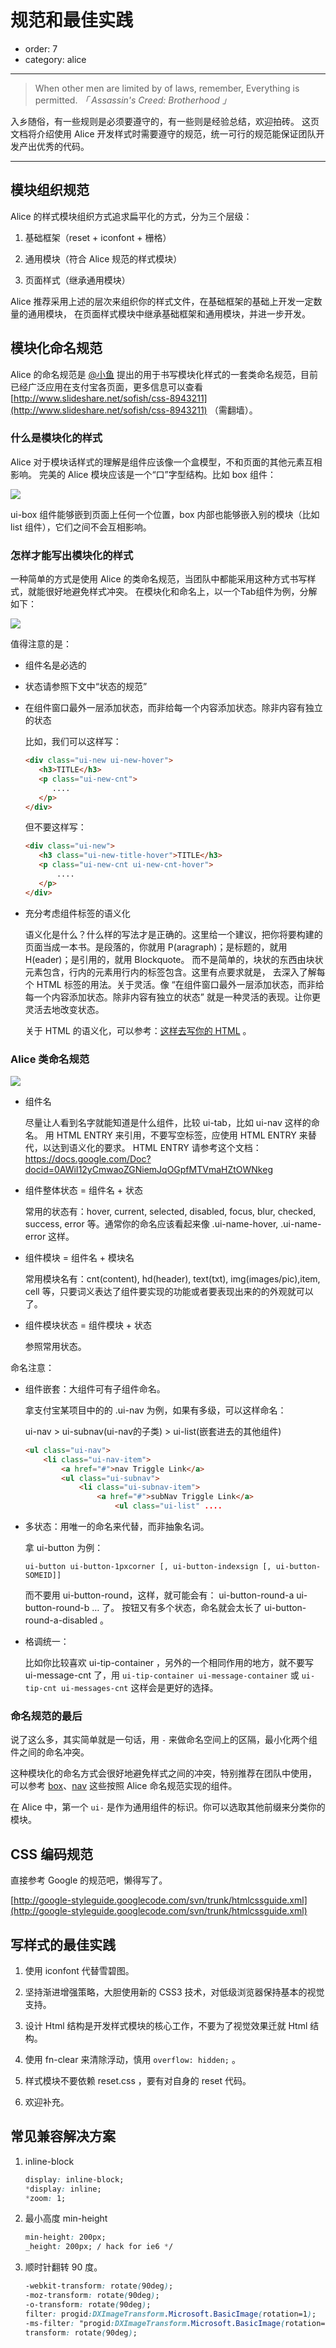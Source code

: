 # 规范和最佳实践

- order: 7
- category: alice

---

> When other men are limited by of laws, remember, Everything is permitted. 
*「 Assassin's Creed: Brotherhood 」*

入乡随俗，有一些规则是必须要遵守的，有一些则是经验总结，欢迎拍砖。
这页文档将介绍使用 Alice 开发样式时需要遵守的规范，统一可行的规范能保证团队开发产出优秀的代码。

---

## 模块组织规范

Alice 的样式模块组织方式追求扁平化的方式，分为三个层级：

1. 基础框架（reset + iconfont + 栅格）

2. 通用模块（符合 Alice 规范的样式模块）

3. 页面样式（继承通用模块）

Alice 推荐采用上述的层次来组织你的样式文件，在基础框架的基础上开发一定数量的通用模块，
在页面样式模块中继承基础框架和通用模块，并进一步开发。

## 模块化命名规范

Alice 的命名规范是 [@小鱼](http://sofish.de/) 提出的用于书写模块化样式的一套类命名规范，目前已经广泛应用在支付宝各页面，更多信息可以查看 [http://www.slideshare.net/sofish/css-8943211](http://www.slideshare.net/sofish/css-8943211) （需翻墙）。

### 什么是模块化的样式

Alice 对于模块话样式的理解是组件应该像一个盒模型，不和页面的其他元素互相影响。
完美的 Alice 模块应该是一个“口”字型结构。比如 box 组件：

![](https://i.alipayobjects.com/e/201303/2OcipsuaOK.png)

ui-box 组件能够嵌到页面上任何一个位置，box 内部也能够嵌入别的模块（比如 list 组件），它们之间不会互相影响。

### 怎样才能写出模块化的样式

一种简单的方式是使用 Alice 的类命名规范，当团队中都能采用这种方式书写样式，就能很好地避免样式冲突。
在模块化和命名上，以一个Tab组件为例，分解如下：

![](https://i.alipayobjects.com/e/201303/2OclGkyShZ.jpg)

值得注意的是：

- 组件名是必选的
- 状态请参照下文中“状态的规范”
- 在组件窗口最外一层添加状态，而非给每一个内容添加状态。除非内容有独立的状态

    比如，我们可以这样写：

    ```html
    <div class="ui-new ui-new-hover">
       <h3>TITLE</h3>
       <p class="ui-new-cnt">
          ....
       </p>
    </div>
    ```

    但不要这样写：

    ```html
    <div class="ui-new">
       <h3 class="ui-new-title-hover">TITLE</h3>
       <p class="ui-new-cnt ui-new-cnt-hover">
           ....
       </p>
    </div>
    ```


- 充分考虑组件标签的语义化

    语义化是什么？什么样的写法才是正确的。这里给一个建议，把你将要构建的页面当成一本书。是段落的，你就用 P(aragraph)；是标题的，就用 H(eader)；是引用的，就用 Blockquote。
    而不是简单的，块状的东西由块状元素包含，行内的元素用行内的标签包含。这里有点要求就是， 去深入了解每个 HTML 标签的用法。关于灵活。像 “在组件窗口最外一层添加状态，而非给每一个内容添加状态。除非内容有独立的状态” 就是一种灵活的表现。让你更灵活去地改变状态。

    关于 HTML 的语义化，可以参考：[这样去写你的 HTML](http://sofish.de/1688) 。


### Alice 类命名规范

![](https://i.alipayobjects.com/e/201303/2OchzepKA0.png)

- 组件名

    尽量让人看到名字就能知道是什么组件，比较 ui-tab，比如 ui-nav 这样的命名。
    用 HTML ENTRY 来引用，不要写空标签，应使用 HTML ENTRY 来替代，以达到语义化的要求。
    HTML ENTRY 请参考这个文档：https://docs.google.com/Doc?docid=0AWiI12yCmwaoZGNiemJqOGpfMTVmaHZtOWNkeg
    
- 组件整体状态 = 组件名 + 状态

    常用的状态有：hover, current, selected, disabled, focus, blur, checked, success, error 等。通常你的命名应该看起来像 .ui-name-hover, .ui-name-error 这样。
    
- 组件模块 = 组件名 + 模块名

    常用模块名有：cnt(content), hd(header), text(txt), img(images/pic),item, cell 等，只要词义表达了组件要实现的功能或者要表现出来的的外观就可以了。
    
- 组件模块状态 = 组件模块 + 状态

    参照常用状态。

命名注意：
    
- 组件嵌套：大组件可有子组件命名。

    拿支付宝某项目中的的 .ui-nav 为例，如果有多级，可以这样命名：

    ui-nav > ui-subnav(ui-nav的子类) > ui-list(嵌套进去的其他组件)

    ```html
    <ul class="ui-nav">
        <li class="ui-nav-item">
            <a href="#">nav Triggle Link</a>
            <ul class="ui-subnav">
                <li class="ui-subnav-item">
                    <a href="#">subNav Triggle Link</a>
                        <ul class="ui-list" ....
    ```

    
- 多状态：用唯一的命名来代替，而非抽象名词。

    拿 ui-button 为例：

    ```
    ui-button ui-button-1pxcorner [, ui-button-indexsign [, ui-button-SOMEID]]
    ```

    而不要用 ui-button-round，这样，就可能会有： ui-button-round-a ui-button-round-b … 了。
    按钮又有多个状态，命名就会太长了 ui-button-round-a-disabled 。
    
- 格调统一：

    比如你比较喜欢 ui-tip-container ，另外的一个相同作用的地方，就不要写 ui-message-cnt 了，用 `ui-tip-container ui-message-container` 或 `ui-tip-cnt ui-messages-cnt` 这样会是更好的选择。

### 命名规范的最后

说了这么多，其实简单就是一句话，用 `-` 来做命名空间上的区隔，最小化两个组件之间的命名冲突。

这种模块化的命名方式会很好地避免样式之间的冲突，特别推荐在团队中使用，
可以参考 [box](http://aliceui.org/box/)、[nav](http://aliceui.org/nav/) 这些按照 Alice 命名规范实现的组件。

在 Alice 中，第一个 `ui-` 是作为通用组件的标识。你可以选取其他前缀来分类你的模块。

## CSS 编码规范

直接参考 Google 的规范吧，懒得写了。

[http://google-styleguide.googlecode.com/svn/trunk/htmlcssguide.xml](http://google-styleguide.googlecode.com/svn/trunk/htmlcssguide.xml)

## 写样式的最佳实践

1. 使用 iconfont 代替雪碧图。

2. 坚持渐进增强策略，大胆使用新的 CSS3 技术，对低级浏览器保持基本的视觉支持。

3. 设计 Html 结构是开发样式模块的核心工作，不要为了视觉效果迁就 Html 结构。

4. 使用 fn-clear 来清除浮动，慎用 `overflow: hidden;` 。

5. 样式模块不要依赖 reset.css ，要有对自身的 reset 代码。

6. 欢迎补充。


## 常见兼容解决方案

1. inline-block

    ```css
    display: inline-block;
    *display: inline;
    *zoom: 1;
    ```

2. 最小高度 min-height

    ```css
    min-height: 200px;
    _height: 200px; / hack for ie6 */
    ```

3. 顺时针翻转 90 度。

    ```css
    -webkit-transform: rotate(90deg);
    -moz-transform: rotate(90deg);
    -o-transform: rotate(90deg);
    filter: progid:DXImageTransform.Microsoft.BasicImage(rotation=1);
    -ms-filter: "progid:DXImageTransform.Microsoft.BasicImage(rotation=1)";
    transform: rotate(90deg);
    ```
